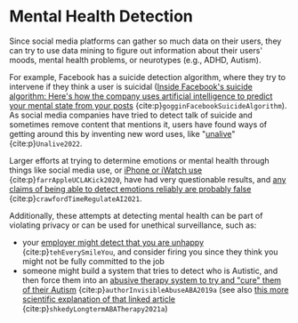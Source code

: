 # Mental Health Detection

Since social media platforms can gather so much data on their users, they can try to use data mining to figure out information about their users' moods, mental health problems, or neurotypes (e.g., ADHD, Autism).

For example, Facebook has a suicide detection algorithm, where they try to intervene if they think a user is suicidal ([Inside Facebook's suicide algorithm: Here's how the company uses artificial intelligence to predict your mental state from your posts](https://www.businessinsider.com/facebook-is-using-ai-to-try-to-predict-if-youre-suicidal-2018-12) {cite:p}`gogginFacebookSuicideAlgorithm`). As social media companies have tried to detect talk of suicide and sometimes remove content that mentions it, users have found ways of getting around this by inventing new word uses, like "[unalive](https://knowyourmeme.com/memes/unalive)" {cite:p}`Unalive2022`.

Larger efforts at trying to determine emotions or mental health through things like social media use, or [iPhone or iWatch use](https://www.cnbc.com/2020/08/04/apple-ucla-to-study-depression.html) {cite:p}`farrAppleUCLAKick2020`, have had very questionable results, and [any claims of being able to detect emotions reliably are probably false](https://www.nature.com/articles/d41586-021-00868-5) {cite:p}`crawfordTimeRegulateAI2021`.

Additionally, these attempts at detecting mental health can be part of violating privacy or can be used for unethical surveillance, such as:
- your [employer might detect that you are unhappy](https://www.insider.com/ai-emotion-recognition-system-tracks-how-happy-chinas-workers-are-2021-6) {cite:p}`tehEverySmileYou`, and consider firing you since they think you might not be fully committed to the job
- someone might build a system that tries to detect who is Autistic, and then force them into an [abusive therapy system to try and "cure" them of their Autism](https://neuroclastic.com/invisible-abuse-aba-and-the-things-only-autistic-people-can-see/) {cite:p}`authorInvisibleAbuseABA2019a` (see also [this more scientific explanation of that linked article](https://link.springer.com/article/10.1007/s41252-021-00201-1) {cite:p}`shkedyLongtermABATherapy2021a`)
